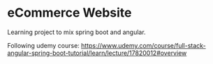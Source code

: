 # eCommerce Website
Learning project to mix spring boot and angular.

Following udemy course:
https://www.udemy.com/course/full-stack-angular-spring-boot-tutorial/learn/lecture/17820012#overview
